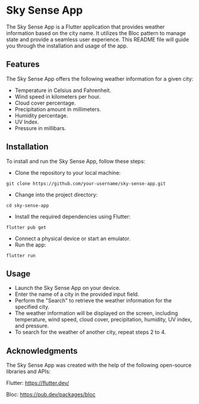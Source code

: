 # Sky Sense App

The Sky Sense App is a Flutter application that provides weather information based on the city name. It utilizes the Bloc pattern to manage state and provide a seamless user experience. This README file will guide you through the installation and usage of the app.

## Features

The Sky Sense App offers the following weather information for a given city:

- Temperature in Celsius and Fahrenheit.
- Wind speed in kilometers per hour.
- Cloud cover percentage.
- Precipitation amount in millimeters.
- Humidity percentage.
- UV Index.
- Pressure in millibars.

## Installation

To install and run the Sky Sense App, follow these steps:

- Clone the repository to your local machine:
```
git clone https://github.com/your-username/sky-sense-app.git
```
- Change into the project directory:
```
cd sky-sense-app
```
- Install the required dependencies using Flutter:
```
flutter pub get
```
- Connect a physical device or start an emulator.
- Run the app:
```
flutter run
```

## Usage

- Launch the Sky Sense App on your device.
- Enter the name of a city in the provided input field.
- Perform the "Search" to retrieve the weather information for the specified city.
- The weather information will be displayed on the screen, including temperature, wind speed, cloud cover, precipitation, humidity, UV index, and pressure.
- To search for the weather of another city, repeat steps 2 to 4.

## Acknowledgments

The Sky Sense App was created with the help of the following open-source libraries and APIs:

Flutter: https://flutter.dev/

Bloc: https://pub.dev/packages/bloc